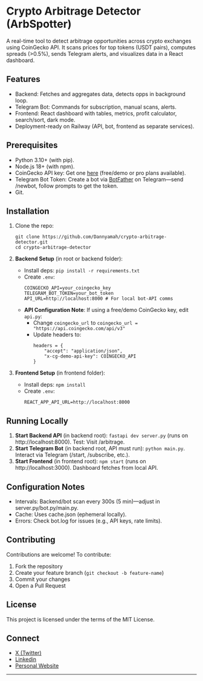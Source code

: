 # Crypto Arbitrage Detector (ArbSpotter)
A real-time tool to detect arbitrage opportunities across crypto exchanges using CoinGecko API.
It scans prices for top tokens (USDT pairs), computes spreads (>0.5%), sends Telegram alerts, and visualizes data in a React dashboard.

## Features
- Backend: Fetches and aggregates data, detects opps in background loop.
- Telegram Bot: Commands for subscription, manual scans, alerts.
- Frontend: React dashboard with tables, metrics, profit calculator, search/sort, dark mode.
- Deployment-ready on Railway (API, bot, frontend as separate services).

## Prerequisites
- Python 3.10+ (with pip).
- Node.js 18+ (with npm).
- CoinGecko API key: Get one [here](https://docs.coingecko.com/docs/setting-up-your-api-key) (free/demo or pro plans available).
- Telegram Bot Token: Create a bot via [BotFather](https://t.me/botfather) on Telegram—send /newbot, follow prompts to get the token.
- Git.

## Installation
1. Clone the repo:
   ```
   git clone https://github.com/Dannyamah/crypto-arbitrage-detector.git
   cd crypto-arbitrage-detector
   ```

2. **Backend Setup** (in root or backend folder):
   - Install deps: `pip install -r requirements.txt`
   - Create `.env`:
     ```
     COINGECKO_API=your_coingecko_key
     TELEGRAM_BOT_TOKEN=your_bot_token
     API_URL=http://localhost:8000 # For local bot-API comms
     ```
   - **API Configuration Note**: If using a free/demo CoinGecko key, edit `api.py`:
     - Change `coingecko_url` to
      `coingecko_url = "https://api.coingecko.com/api/v3"`
     - Update headers to:
       ```
       headers = {
           "accept": "application/json",
           "x-cg-demo-api-key": COINGECKO_API
       }
       ```

3. **Frontend Setup** (in frontend folder):
   - Install deps: `npm install`
   - Create `.env`:
     ```
     REACT_APP_API_URL=http://localhost:8000
     ```

## Running Locally
1. **Start Backend API** (in backend root): `fastapi dev server.py` (runs on http://localhost:8000). Test: Visit /arbitrage.
2. **Start Telegram Bot** (in backend root, API must run): `python main.py`. Interact via Telegram (/start, /subscribe, etc.).
3. **Start Frontend** (in frontend root): `npm start` (runs on http://localhost:3000). Dashboard fetches from local API.

## Configuration Notes
- Intervals: Backend/bot scan every 300s (5 min)—adjust in server.py/bot.py/main.py.
- Cache: Uses cache.json (ephemeral locally).
- Errors: Check bot.log for issues (e.g., API keys, rate limits).

## Contributing
Contributions are welcome!
To contribute:
1. Fork the repository
2. Create your feature branch (`git checkout -b feature-name`)
3. Commit your changes
4. Open a Pull Request

## License
This project is licensed under the terms of the MIT License.

## Connect
- [X (Twitter)](https://x.com/danny_4reel)
- [Linkedin](https://www.linkedin.com/in/dannyamah)
- [Personal Website](https://daniel-amah.vercel.app)

---

